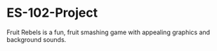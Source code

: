 # ES-102-Project
Fruit Rebels is a fun, fruit smashing game with appealing graphics and background sounds.
